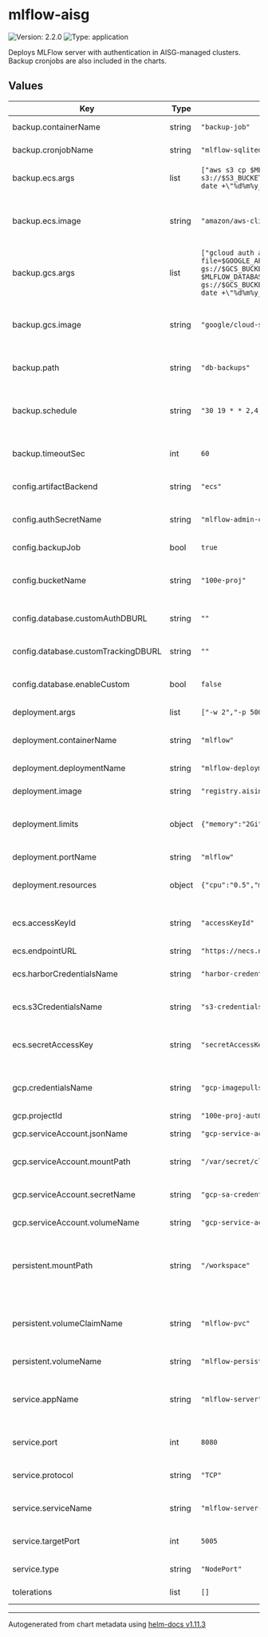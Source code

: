 # mlflow-aisg

![Version: 2.2.0](https://img.shields.io/badge/Version-2.2.0-informational?style=flat-square) ![Type: application](https://img.shields.io/badge/Type-application-informational?style=flat-square)

Deploys MLFlow server with authentication in AISG-managed clusters. Backup cronjobs are also included in the charts.

## Values

| Key                                 | Type   | Default                           | Description                                                                                            |
|-------------------------------------|--------|-----------------------------------|--------------------------------------------------------------------------------------------------------|
| backup.containerName                | string | `"backup-job"`                    | Name of the container of the backup job.                                                               |
| backup.cronjobName                  | string | `"mlflow-sqlitedb-backup"`        | Name of the backup cronjob.                                                                            |
| backup.ecs.args                     | list   | `["aws s3 cp $MLFLOW_DATABASE_PATH s3://$S3_BUCKET/$MLFLOW_BACKUP_PATH/$(TZ='Asia/Singapore' date +\"%d%m%y_%H%M%S\")_mlflow.db"]` | Arguments for the backup job image for a ECS backend. |
| backup.ecs.image                    | string | `"amazon/aws-cli:2.17.24"`        | Image to run the backup job on, for when the tracking server is stored on ECS.                         |
| backup.gcs.args                     | list   | `["gcloud auth activate-service-account --key-file=$GOOGLE_APPLICATION_CREDENTIALS; gsutil ls -b gs://$GCS_BUCKET/$MLFLOW_BACKUP_PATH; gsutil cp $MLFLOW_DATABASE_PATH gs://$GCS_BUCKET/$MLFLOW_BACKUP_PATH/$(TZ='Asia/Singapore' date +\"%d%m%y_%H%M%S\")_mlflow.db"]` | Arguments for the backup job image for a GCS backend. |
| backup.gcs.image                    | string | `"google/cloud-sdk:487.0.0-slim"` | Image to run the backup job on, for when the tracking server is stored on GCS.                         |
| backup.path                         | string | `"db-backups"`                    | Path to save the mlflow tracking server backups to.                                                    |
| backup.schedule                     | string | `"30 19 * * 2,4,6"`               | Cron schedule for the backup job. Default: Every Tuesday, Thursday, and Saturday at 7:30pm.            |
| backup.timeoutSec                   | int    | `60`                              | TTL (in seconds) for the jobs spun up by the cronjob schedule.                                         |
| config.artifactBackend              | string | `"ecs"`                           | Define which backend to use to store MLflow artifact, [ecs, gcs].                                      |
| config.authSecretName               | string | `"mlflow-admin-credentials"`      | Name of secret containing basic auth admin credentials.                                                |
| config.backupJob                    | bool   | `true`                            | Enable/Disable backup jobs for database file.                                                          |
| config.bucketName                   | string | `"100e-proj"`                     | Name of bucket that the artifacts and tracking server will write to.                                   |
| config.database.customAuthDBURL     | string | `""`                              | Custom database URL for authentication, if not using the default.                                      |
| config.database.customTrackingDBURL | string | `""`                              | Custom database URL for tracking server, if not using the default.                                     |
| config.database.enableCustom        | bool   | `false`                           | Enable or disable using a custom database URL.                                                         |
| deployment.args                     | list   | `["-w 2","-p 5005"]`              | Arguments to pass to the image.                                                                        |
| deployment.containerName            | string | `"mlflow"`                        | Container name that runs the mlflow-server.                                                            |
| deployment.deploymentName           | string | `"mlflow-deployment"`             | Name of the mlflow-server deployment.                                                                  |
| deployment.image                    | string | `"registry.aisingapore.net/mlops-pub/mlflow-server:stable"` | Image to pull mlflow-server from.                                            |
| deployment.limits                   | object | `{"memory":"2Gi"}`                | Maximum CPU and RAM that the mlflow-servers will be provisioned with.                                  |
| deployment.portName                 | string | `"mlflow"`                        | Name of the port that is to be exposed.                                                                |
| deployment.resources                | object | `{"cpu":"0.5","memory":"2Gi"}`    | Requested CPU and RAM to run the mlflow-server on.                                                     |
| ecs.accessKeyId                     | string | `"accessKeyId"`                   | Name of the key within the Secret that contains the access key ID.                                     |
| ecs.endpointURL                     | string | `"https://necs.nus.edu.sg"`       | Endpoint for ECS.                                                                                      |
| ecs.harborCredentialsName           | string | `"harbor-credentials"`            | Name of Secret that contains credentials to Harbor registry.                                           |
| ecs.s3CredentialsName               | string | `"s3-credentials"`                | Name of Secret that contains credentials to ECS.                                                       |
| ecs.secretAccessKey                 | string | `"secretAccessKey"`               | Name of the key within the Secret that contains the secret access key.                                 |
| gcp.credentialsName                 | string | `"gcp-imagepullsecrets"`          | Name of the Secret that contains the imagePullSecret for MLflow.                                       |
| gcp.projectId                       | string | `"100e-proj-aut0"`                | GCP project ID.                                                                                        |
| gcp.serviceAccount.jsonName         | string | `"gcp-service-account.json"`      | Name of the Service Account json file.                                                                 |
| gcp.serviceAccount.mountPath        | string | `"/var/secret/cloud.google.com"`  | Location to mount the Service Account key to.                                                          |
| gcp.serviceAccount.secretName       | string | `"gcp-sa-credentials"`            | Name of secret that contains the Service Account key.                                                  |
| gcp.serviceAccount.volumeName       | string | `"gcp-service-account"`           | Service account reference name.                                                                        |
| persistent.mountPath                | string | `"/workspace"`                    | Path to mount the Persistent Volume Storage to; use absolute path to specify mount location.           |
| persistent.volumeClaimName          | string | `"mlflow-pvc"`                    | Name of the PersistentVolumeClaim that will be used to mount a volume to the MLflow server.            |
| persistent.volumeName               | string | `"mlflow-persistent-storage"`     | Reference name for volume.                                                                             |
| service.appName                     | string | `"mlflow-server"`                 | Reference labels that will be applied to both Deployment and Service to expose the correct Deployment. |
| service.port                        | int    | `8080`                            | Port at which the service is to be exposed on.                                                         |
| service.protocol                    | string | `"TCP"`                           | Communication protocol for the service.                                                                |
| service.serviceName                 | string | `"mlflow-server-svc"`             | Name of the Service that points to the MLflow server Pods.                                             |
| service.targetPort                  | int    | `5005`                            | Port at which the mlflow-server is exposed on.                                                         |
| service.type                        | string | `"NodePort"`                      | Type of service to create.                                                                             |
| tolerations                         | list   | `[]`                              | Kubernetes tolerations for scheduling pods.                                                            |

----------------------------------------------
Autogenerated from chart metadata using [helm-docs v1.11.3](https://github.com/norwoodj/helm-docs/releases/v1.11.3)
